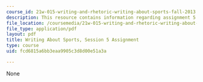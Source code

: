 ```yaml
---
course_id: 21w-015-writing-and-rhetoric-writing-about-sports-fall-2013
description: This resource contains information regarding assignment 5.
file_location: /coursemedia/21w-015-writing-and-rhetoric-writing-about-sports-fall-2013/fcd6815a6bb3eaa9905c3d8d00e51a3a_MIT21W_015F13_Assignment5.pdf
file_type: application/pdf
layout: pdf
title: Writing About Sports, Session 5 Assignment
type: course
uid: fcd6815a6bb3eaa9905c3d8d00e51a3a

---
```

None